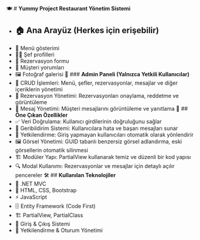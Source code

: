 🍽️ # **Yummy Project Restaurant Yönetim Sistemi**
- ## 🏠 **Ana Arayüz (Herkes için erişebilir)**
- 📜 Menü gösterimi
- 👨‍🍳 Şef profilleri
- 📅 Rezervasyon formu
- 💬 Müşteri yorumları
- 🖼️ Fotoğraf galerisi
🔑 ### **Admin Paneli (Yalnızca Yetkili Kullanıcılar)**
- 📌 CRUD İşlemleri: Menü, şefler, rezervasyonlar, mesajlar ve diğer içeriklerin yönetimi
- 📆 Rezervasyon Yönetimi: Rezervasyonları onaylama, reddetme ve görüntüleme
- 📩 Mesaj Yönetimi: Müşteri mesajlarını görüntüleme ve yanıtlama
🚀 ## **Öne Çıkan Özellikler**
- ✅ Veri Doğrulama: Kullanıcı girdilerinin doğruluğunu sağlar
- 🔔 Geribildirim Sistemi: Kullanıcılara hata ve başarı mesajları sunar
- 🔐 Yetkilendirme: Giriş yapmayan kullanıcıları otomatik olarak yönlendirir
- 🖼️ Görsel Yönetimi: GUID tabanlı benzersiz görsel adlandırma, eski görsellerin otomatik silinmesi
- 🏗️ Modüler Yapı: PartialView kullanarak temiz ve düzenli bir kod yapısı
- 🔍 Modal Kullanımı: Rezervasyonlar ve mesajlar için detaylı açılır pencereler
🛠 ## **Kullanılan Teknolojiler**
- 🎯 .NET MVC
- 🎨 HTML, CSS, Bootstrap
- ⚡ JavaScript
- 🗄 Entity Framework (Code First)
- 🏗 PartialView, PartialClass
- 🔄 Giriş & Çıkış Sistemi
- 🔑 Yetkilendirme & Oturum Yönetimi

